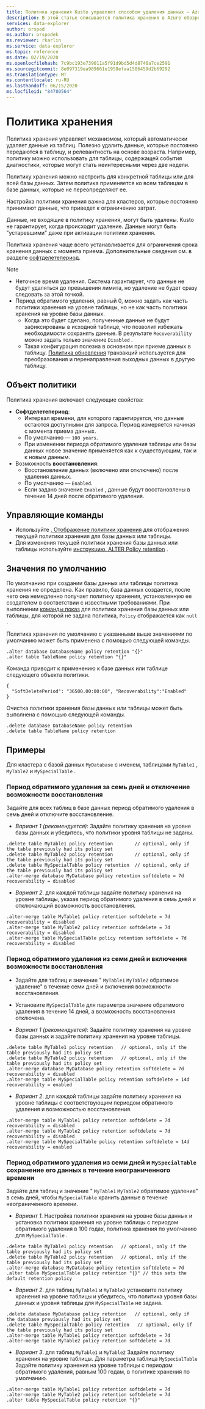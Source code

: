 ```yaml
---
title: Политика хранения Kusto управляет способом удаления данных — Azure обозреватель данных
description: В этой статье описывается политика хранения в Azure обозреватель данных.
services: data-explorer
author: orspod
ms.author: orspodek
ms.reviewer: rkarlin
ms.service: data-explorer
ms.topic: reference
ms.date: 02/19/2020
ms.openlocfilehash: 7c9bc193e739011a5f91d9bd5d4d8746a7ce2591
ms.sourcegitcommit: 8e097319ea989661e1958efaa1586459d2b69292
ms.translationtype: MT
ms.contentlocale: ru-RU
ms.lasthandoff: 06/15/2020
ms.locfileid: "84780564"
---
```

# <a name="retention-policy"></a>Политика хранения

Политика хранения управляет механизмом, который автоматически удаляет данные из таблиц. Полезно удалить данные, которые постоянно передаются в таблицу, и релевантность на основе возраста. Например, политику можно использовать для таблицы, содержащей события диагностики, которые могут стать неинтересными через две недели.

Политику хранения можно настроить для конкретной таблицы или для всей базы данных.
Затем политика применяется ко всем таблицам в базе данных, которые не переопределяют ее.

Настройка политики хранения важна для кластеров, которые постоянно принимают данные, что приведет к ограничению затрат.

Данные, не входящие в политику хранения, могут быть удалены. Kusto не гарантирует, когда происходит удаление. Данные могут быть "устаревшими" даже при активации политики хранения.

Политика хранения чаще всего устанавливается для ограничения срока хранения данных с момента приема.
Дополнительные сведения см. в разделе [софтделетепериод](#the-policy-object).

> [!NOTE]
> * Неточное время удаления. Система гарантирует, что данные не будут удаляться до превышения лимита, но удаление не будет сразу следовать за этой точкой.
> * Период обратимого удаления, равный 0, можно задать как часть политики хранения на уровне таблицы, но не как часть политики хранения на уровне базы данных.
>   * Когда это будет сделано, полученные данные не будут зафиксированы в исходной таблице, что позволит избежать необходимости сохранять данные. В результате `Recoverability` можно задать только значение `Disabled` .
>   * Такая конфигурация полезна в основном при приеме данных в таблицу.
> [Политика обновления](updatepolicy.md) транзакций используется для преобразования и перенаправления выходных данных в другую таблицу.

## <a name="the-policy-object"></a>Объект политики

Политика хранения включает следующие свойства:

* **Софтделетепериод**:
    * Интервал времени, для которого гарантируется, что данные остаются доступными для запроса. Период измеряется начиная с момента приема данных.
    * По умолчанию — `100 years`.
    * При изменении периода обратимого удаления таблицы или базы данных новое значение применяется как к существующим, так и к новым данным.
* Возможность **восстановления**:
    * Восстановление данных (включено или отключено) после удаления данных.
    * По умолчанию — `Enabled`.
    * Если задано значение `Enabled` , данные будут восстановлены в течение 14 дней после обратимого удаления.

## <a name="control-commands"></a>Управляющие команды

* Используйте [. Отображение политики хранения](../management/retention-policy.md) для отображения текущей политики хранения для базы данных или таблицы.
* Для изменения текущей политики хранения базы данных или таблицы используйте [инструкцию. ALTER Policy retention](../management/retention-policy.md) .

## <a name="defaults"></a>Значения по умолчанию

По умолчанию при создании базы данных или таблицы политика хранения не определена. Как правило, база данных создается, после чего она немедленно получает политику хранения, установленную ее создателем в соответствии с известными требованиями.
При выполнении [команды показ](../management/retention-policy.md) для политики хранения базы данных или таблицы, для которой не задана политика, `Policy` отображается как `null` .

Политика хранения по умолчанию с указанными выше значениями по умолчанию может быть применена с помощью следующей команды.

```kusto
.alter database DatabaseName policy retention "{}"
.alter table TableName policy retention "{}"
```

Команда приводит к применению к базе данных или таблице следующего объекта политики.

```kusto
{
  "SoftDeletePeriod": "36500.00:00:00", "Recoverability":"Enabled"
}
```

Очистка политики хранения базы данных или таблицы может быть выполнена с помощью следующей команды.

```kusto
.delete database DatabaseName policy retention
.delete table TableName policy retention
```

## <a name="examples"></a>Примеры

Для кластера с базой данных `MyDatabase` с именем, таблицами `MyTable1` , `MyTable2` и `MySpecialTable` .

### <a name="soft-delete-period-of-seven-days-and-recoverability-disabled"></a>Период обратимого удаления за семь дней и отключение возможности восстановления

Задайте для всех таблиц в базе данных период обратимого удаления в семь дней и отключите восстановление.

* *Вариант 1 (рекомендуется)*: Задайте политику хранения на уровне базы данных и убедитесь, что политики уровня таблицы не заданы.

```kusto
.delete table MyTable1 policy retention        // optional, only if the table previously had its policy set
.delete table MyTable2 policy retention        // optional, only if the table previously had its policy set
.delete table MySpecialTable policy retention  // optional, only if the table previously had its policy set
.alter-merge database MyDatabase policy retention softdelete = 7d recoverability = disabled
```

* *Вариант 2*. для каждой таблицы задайте политику хранения на уровне таблицы, указав период обратимого удаления в семь дней и отключающий возможность восстановления.

```kusto
.alter-merge table MyTable1 policy retention softdelete = 7d recoverability = disabled
.alter-merge table MyTable2 policy retention softdelete = 7d recoverability = disabled
.alter-merge table MySpecialTable policy retention softdelete = 7d recoverability = disabled
```

### <a name="soft-delete-period-of-seven-days-and-recoverability-enabled"></a>Период обратимого удаления из семи дней и включения возможности восстановления

* Задайте для таблиц и значение " `MyTable1` `MyTable2` обратимое удаление" в течение семи дней и включения возможности восстановления.
* Установите `MySpecialTable` для параметра значение обратимого удаления в течение 14 дней, а возможность восстановления отключена.

* *Вариант 1 (рекомендуется)*: Задайте политику хранения на уровне базы данных и задайте политику хранения на уровне таблицы.

```kusto
.delete table MyTable1 policy retention   // optional, only if the table previously had its policy set
.delete table MyTable2 policy retention   // optional, only if the table previously had its policy set
.alter-merge database MyDatabase policy retention softdelete = 7d recoverability = disabled
.alter-merge table MySpecialTable policy retention softdelete = 14d recoverability = enabled
```

* *Вариант 2*. для каждой таблицы задайте политику хранения на уровне таблицы с соответствующим периодом обратимого удаления и возможностью восстановления.

```kusto
.alter-merge table MyTable1 policy retention softdelete = 7d recoverability = disabled
.alter-merge table MyTable2 policy retention softdelete = 7d recoverability = disabled
.alter-merge table MySpecialTable policy retention softdelete = 14d recoverability = enabled
```

### <a name="soft-delete-period-of-seven-days-and-myspecialtable-keeps-its-data-indefinitely"></a>Период обратимого удаления из семи дней и `MySpecialTable` сохранение его данных в течение неограниченного времени

Задайте для таблиц и значение " `MyTable1` `MyTable2` обратимое удаление" в семь дней, чтобы `MySpecialTable` хранить данные в течение неограниченного времени.

* *Вариант 1*. Настройка политики хранения на уровне базы данных и установка политики хранения на уровне таблицы с периодом обратимого удаления в 100 годах, политика хранения по умолчанию для `MySpecialTable` .

```kusto
.delete table MyTable1 policy retention   // optional, only if the table previously had its policy set
.delete table MyTable2 policy retention   // optional, only if the table previously had its policy set
.alter-merge database MyDatabase policy retention softdelete = 7d
.alter table MySpecialTable policy retention "{}" // this sets the default retention policy
```

* *Вариант 2*. для таблиц `MyTable1` и `MyTable2` установите политику хранения на уровне таблицы и убедитесь, что политика уровня базы данных и уровня таблицы для `MySpecialTable` не задана.

```kusto
.delete database MyDatabase policy retention   // optional, only if the database previously had its policy set
.delete table MySpecialTable policy retention   // optional, only if the table previously had its policy set
.alter-merge table MyTable1 policy retention softdelete = 7d
.alter-merge table MyTable2 policy retention softdelete = 7d
```

* *Вариант 3*. для таблиц `MyTable1` и `MyTable2` Задайте политику хранения на уровне таблицы. Для параметра таблица `MySpecialTable` Задайте политику хранения на уровне таблицы с периодом обратимого удаления, равным 100 годам, в политике хранения по умолчанию.

```kusto
.alter-merge table MyTable1 policy retention softdelete = 7d
.alter-merge table MyTable2 policy retention softdelete = 7d
.alter table MySpecialTable policy retention "{}"
```

